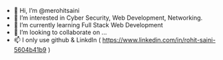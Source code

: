 - 👋 Hi, I’m @merohitsaini
- 👀 I’m interested in Cyber Security, Web Development, Networking.
- 🌱 I’m currently learning Full Stack Web Development
- 💞️ I’m looking to collaborate on ...
- 📫 I only use github & LinkdIn ( https://www.linkedin.com/in/rohit-saini-5604b41b9 )

<!---
merohitsaini/merohitsaini is a ✨ special ✨ repository because its `README.md` (this file) appears on your GitHub profile.
You can click the Preview link to take a look at your changes.
--->
